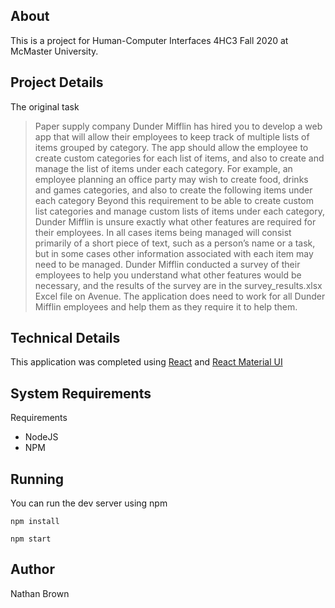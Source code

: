 ## About
This is a project for Human-Computer Interfaces 4HC3 Fall 2020 at McMaster University.

## Project Details
The original task
> Paper supply company Dunder Mifflin has hired you to develop a web app that will allow their
> employees to keep track of multiple lists of items grouped by category. The app should allow the
> employee to create custom categories for each list of items, and also to create and manage the list of
> items under each category. For example, an employee planning an office party may wish to create food,
> drinks and games categories, and also to create the following items under each category
> Beyond this requirement to be able to create custom list categories and manage custom lists of items
> under each category, Dunder Mifflin is unsure exactly what other features are required for their
> employees. In all cases items being managed will consist primarily of a short piece of text, such as a
> person’s name or a task, but in some cases other information associated with each item may need to be
> managed. Dunder Mifflin conducted a survey of their employees to help you understand what other
> features would be necessary, and the results of the survey are in the survey_results.xlsx Excel file on
> Avenue. The application does need to work for all Dunder Mifflin employees and help them as they
> require it to help them.

## Technical Details
This application was completed using [React](https://reactjs.org/) and [React Material UI](https://material-ui.com/)

## System Requirements
Requirements
- NodeJS
- NPM

## Running
You can run the dev server using npm

`npm install`

`npm start`

## Author
Nathan Brown